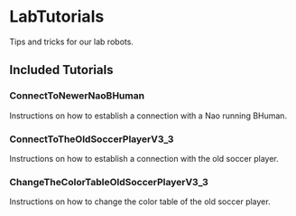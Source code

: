 # LabTutorials
Tips and tricks for our lab robots.

## Included Tutorials
### ConnectToNewerNaoBHuman
Instructions on how to establish a connection with a Nao running BHuman.
### ConnectToTheOldSoccerPlayerV3_3
Instructions on how to establish a connection with the old soccer player.
### ChangeTheColorTableOldSoccerPlayerV3_3
Instructions on how to change the color table of the old soccer player.
